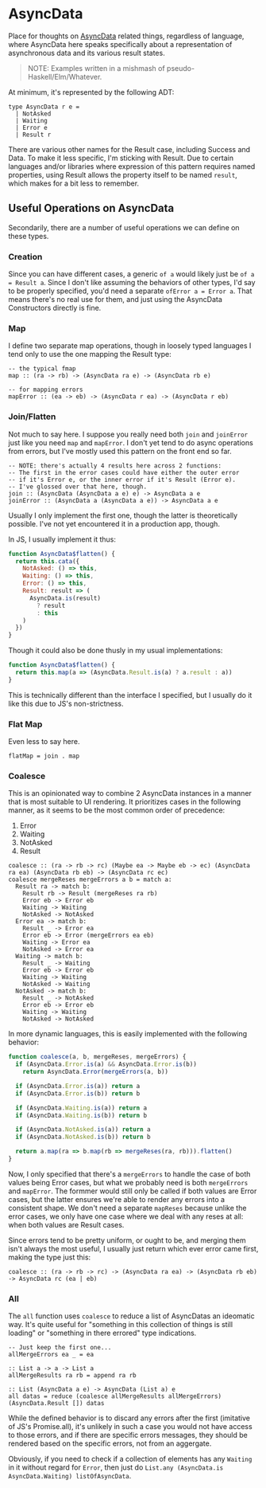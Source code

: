 AsyncData
=========

Place for thoughts on [AsyncData](https://medium.com/javascript-inside/slaying-a-ui-antipattern-in-react-64a3b98242c) related things, regardless of language, where AsyncData here speaks specifically about a representation of asynchronous data and its various result states.

> NOTE: Examples written in a mishmash of pseudo-Haskell/Elm/Whatever.

At minimum, it's represented by the following ADT:

```
type AsyncData r e =
  | NotAsked
  | Waiting
  | Error e
  | Result r
```

There are various other names for the Result case, including Success and Data.  To make it less specific, I'm sticking with Result.  Due to certain languages and/or libraries where expression of this pattern requires named properties, using Result allows the property itself to be named `result`, which makes for a bit less to remember.



## Useful Operations on AsyncData

Secondarily, there are a number of useful operations we can define on these types.


### Creation

Since you can have different cases, a generic `of a` would likely just be `of a = Result a`.  Since I don't like assuming the behaviors of other types, I'd say to be properly specified, you'd need a separate `ofError a = Error a`.  That means there's no real use for them, and just using the AsyncData Constructors directly is fine.


### Map

I define two separate map operations, though in loosely typed languages I tend only to use the one mapping the Result type:

```
-- the typical fmap
map :: (ra -> rb) -> (AsyncData ra e) -> (AsyncData rb e)

-- for mapping errors
mapError :: (ea -> eb) -> (AsyncData r ea) -> (AsyncData r eb)
```


### Join/Flatten

Not much to say here.  I suppose you really need both `join` and `joinError` just like you need `map` and `mapError`.  I don't yet tend to do async operations from errors, but I've mostly used this pattern on the front end so far.

```
-- NOTE: there's actually 4 results here across 2 functions:
-- The first in the error cases could have either the outer error
-- if it's Error e, or the inner error if it's Result (Error e).
-- I've glossed over that here, though.
join :: (AsyncData (AsyncData a e) e) -> AsyncData a e
joinError :: (AsyncData a (AsyncData a e)) -> AsyncData a e
```

Usually I only implement the first one, though the latter is theoretically possible.  I've not yet encountered it in a production app, though.

In JS, I usually implement it thus:

```js
function AsyncData$flatten() {
  return this.cata({
    NotAsked: () => this,
    Waiting: () => this,
    Error: () => this,
    Result: result => (
      AsyncData.is(result)
        ? result
        : this
    )
  })
}
```

Though it could also be done thusly in my usual implementations:

```js
function AsyncData$flatten() {
  return this.map(a => (AsyncData.Result.is(a) ? a.result : a))
}
```

This is technically different than the interface I specified, but I usually do it like this due to JS's non-strictness.


### Flat Map

Even less to say here.

```
flatMap = join . map
```


### Coalesce

This is an opinionated way to combine 2 AsyncData instances in a manner that is most suitable to UI rendering.  It prioritizes cases in the following manner, as it seems to be the most common order of precedence:

1. Error
2. Waiting
3. NotAsked
4. Result

```
coalesce :: (ra -> rb -> rc) (Maybe ea -> Maybe eb -> ec) (AsyncData ra ea) (AsyncData rb eb) -> (AsyncData rc ec)
coalesce mergeReses mergeErrors a b = match a:
  Result ra -> match b:
    Result rb -> Result (mergeReses ra rb)
    Error eb -> Error eb
    Waiting -> Waiting
    NotAsked -> NotAsked
  Error ea -> match b:
    Result _ -> Error ea
    Error eb -> Error (mergeErrors ea eb)
    Waiting -> Error ea
    NotAsked -> Error ea
  Waiting -> match b:
    Result _ -> Waiting
    Error eb -> Error eb
    Waiting -> Waiting
    NotAsked -> Waiting
  NotAsked -> match b:
    Result _ -> NotAsked
    Error eb -> Error eb
    Waiting -> Waiting
    NotAsked -> NotAsked
```

In more dynamic languages, this is easily implemented with the following behavior:

```js
function coalesce(a, b, mergeReses, mergeErrors) {
  if (AsyncData.Error.is(a) && AsyncData.Error.is(b))
    return AsyncData.Error(mergeErrors(a, b))

  if (AsyncData.Error.is(a)) return a
  if (AsyncData.Error.is(b)) return b

  if (AsyncData.Waiting.is(a)) return a
  if (AsyncData.Waiting.is(b)) return b

  if (AsyncData.NotAsked.is(a)) return a
  if (AsyncData.NotAsked.is(b)) return b

  return a.map(ra => b.map(rb => mergeReses(ra, rb))).flatten()
}
```

Now, I only specified that there's a `mergeErrors` to handle the case of both values being Error cases, but what we probably need is both `mergeErrors` and `mapError`.  The formmer would still only be called if both values are Error cases, but the latter ensures we're able to render any errors into a consistent shape.  We don't need a separate `mapReses` because unlike the error cases, we only have one case where we deal with any reses at all: when both values are Result cases.

Since errors tend to be pretty uniform, or ought to be, and merging them isn't always the most useful, I usually just return which ever error came first, making the type just this:

```
coalesce :: (ra -> rb -> rc) -> (AsyncData ra ea) -> (AsyncData rb eb) -> AsyncData rc (ea | eb)
```


### All

The `all` function uses `coalesce` to reduce a list of AsyncDatas an ideomatic way.  It's quite useful for "something in this collection of things is still loading" or "something in there errored" type indications.

```
-- Just keep the first one...
allMergeErrors ea _ = ea

:: List a -> a -> List a
allMergeResults ra rb = append ra rb

:: List (AsyncData a e) -> AsyncData (List a) e
all datas = reduce (coalesce allMergeResults allMergeErrors) (AsyncData.Result []) datas
```

While the defined behavior is to discard any errors after the first (imitative of JS's Promise.all), it's unlikely in such a case you would not have access to those errors, and if there are specific errors messages, they should be rendered based on the specific errors, not from an aggergate.

Obviously, if you need to check if a collection of elements has any `Waiting` in it without regard for `Error`, then just do `List.any (AsyncData.is AsyncData.Waiting) listOfAsyncData`.
